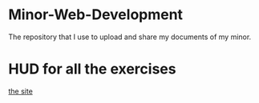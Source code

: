 # Minor-Web-Development
The repository that I use to upload and share my documents of my minor.

# HUD for all the exercises
<a href="http://kasszz.github.io/minor-web-development/" target="_blank">the site</a>
